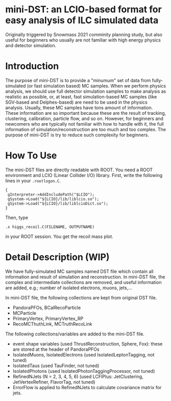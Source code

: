 # mini-DST: an LCIO-based format for easy analysis of ILC simulated data

Originally triggered by Snowmass 2021 comminity planning study, but also useful for beginners who usually are not familiar with high energy physics and detector simulation.

# Introduction

The purpose of mini-DST is to provide a "minumum" set of data from fully-simulated (or fast simulation based) MC samples.
When we perform physics analysis, we should use full detector simulation samples to make analysis as realistic as possible, or, at least, fast simulation-based MC samples (like SGV-based and Delphes-based) are need to be used in the physics analysis.
Usually, these MC samples have tons amount of information.
These information are so important because these are the result of tracking, clustering, calibration, particle flow, and so on.
However, for beginners and newcomers who are typically not familiar with how to handle with it, the full information of simulation/reconstruction are too much and too complex.
The purpose of mini-DST is try to reduce such complexity for beginners.

# How To Use
The mini-DST files are directly readable with ROOT.
You need a ROOT environment and LCIO (Linear Collider I/O) library.
First, write the following lines in your `.rootlogon.C`.
```
{
 gInterpreter->AddIncludePath("$LCIO");
 gSystem->Load("${LCIO}/lib/liblcio.so");
 gSystem->Load("${LCIO}/lib/liblcioDict.so");
}
```
Then, type
```
.x higgs_recoil.C(FILENAME, OUTPUTNAME)
```
in your ROOT session.
You get the recoil mass plot.


# Detail Description (WIP)

We have fully-simulated MC samples named DST file which contain all information and result of simulation and reconstruction.
In mini-DST file, the complex and intermediate collections are removed, and useful information are added, e.g.; number of isolated electrons, muons, jets,...

In mini-DST file, the following collections are kept from original DST file.
- PandoraPFOs, BCalRecoParticle
- MCParticle
- PrimaryVertex, PrimaryVertex_RP
- RecoMCThuthLink, MCTruthRecoLink

The following collections/variables are added to the mini-DST file.
- event shape variables (used ThrustReconstruction, Sphere, Fox): these are stored at the header of PandoraPFOs
- IsolatedMuons, IsolatedElectrons (used IsolatedLeptonTagging, not tuned)
- IsolatedTaus (used TauFinder, not tuned)
- IsolatedPhotons (used IsolatedPhotonTaggingProcessor, not tuned)
- RefinedNJets (N = 2, 3, 4, 5, 6) (used LCFIPlus: JetClustering, JetVertexRefiner, FlavorTag, not tuned)
- ErrorFlow is applied to RefinedNJets to calculate covariance matrix for jets.
